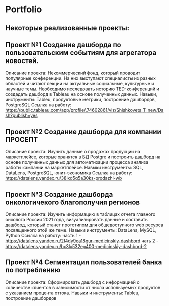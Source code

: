 # Portfolio
## Некоторые реализованные проекты:
## Проект №1 Создание дашборда по пользовательским событиям для агрегатора новостей.
Описание проекта:
Некоммерческий фонд, который проводит популярные конференции. На них выступают специалисты из разных областей и читают лекции на актуальные социальные, культурные и научные темы. Необходимо исследовать историю TED-конференций и создадать дашборд в Tableau на основе полученных данных.
Навыки, инструменты: Tableu, продуктовые метрики, построение дашбордов, PostgreSQL
Ссылка на работу: https://public.tableau.com/app/profile/.74602861/viz/Shishkovets_T_new/Dash?publish=yes
## Проект №2 Создание дашборда для компании ПРОСЕПТ
Описание проекта: Изучить данные о продажах продукции на маркетплейсе, которые хранятся в БД Postgre и построить дашборд на основе полученных данных для автоматизации процесса анализа работы кампании на маркетплейсе.
Навыки инструменты: SQL, DataLens, PostgreSQL, юнит-экономика
Ссылка на работу: https://datalens.yandex.ru/38ixd5q5a30ks-prodazhi-wb
## Проект №3 Создание дашборда онкологичекого благополучия регионов
Описание проекта: Изучить информацию в таблицах отчета главного онколога России 2021 года, визуализировать данные и составить дашборд, который станет прототипом для общедоступного web ресурса посвященного этой же теме.
Навыки инструменты: DataLens, MySQL, Python
Ссылка на работу: 
часть 1 - https://datalens.yandex.ru/2f4dy9ea18gur-medicinskiy-dashbord
чать 2 - https://datalens.yandex.ru/bx3lx532eg400-medicinskiy-dashbord-2
## Проект №4 Сегментация пользователей банка по потреблению
Описание проекта: Сформировать дашборд с информацией о количестве клиентов в зависимости от числа используемых продуктов с указанием процента оттока.
Навыки и инструменты: Tableu, построение дашбордов



